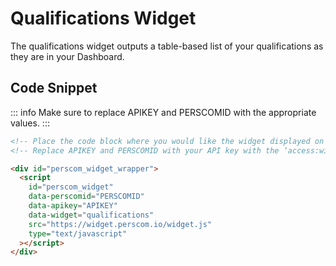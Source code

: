 # Qualifications Widget

The qualifications widget outputs a table-based list of your qualifications as they are in your Dashboard.

## Code Snippet

<!-- prettier-ignore -->
::: info 
Make sure to replace APIKEY and PERSCOMID with the appropriate values. 
:::

```html
<!-- Place the code block where you would like the widget displayed on your website. !-->
<!-- Replace APIKEY and PERSCOMID with your API key with the ‘access:widget' scope and PERSCOM ID, respectively. !-->

<div id="perscom_widget_wrapper">
  <script
    id="perscom_widget"
    data-perscomid="PERSCOMID"
    data-apikey="APIKEY"
    data-widget="qualifications"
    src="https://widget.perscom.io/widget.js"
    type="text/javascript"
  ></script>
</div>
```
